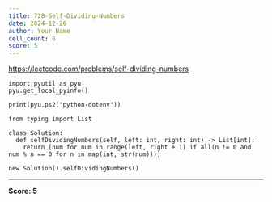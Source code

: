 ```yaml
---
title: 728-Self-Dividing-Numbers
date: 2024-12-26
author: Your Name
cell_count: 6
score: 5
---
```


https://leetcode.com/problems/self-dividing-numbers


```
import pyutil as pyu
pyu.get_local_pyinfo()
```


```
print(pyu.ps2("python-dotenv"))
```


```
from typing import List
```


```
class Solution:
  def selfDividingNumbers(self, left: int, right: int) -> List[int]:
    return [num for num in range(left, right + 1) if all(n != 0 and num % n == 0 for n in map(int, str(num)))]
```


```
new Solution().selfDividingNumbers()
```


---
**Score: 5**